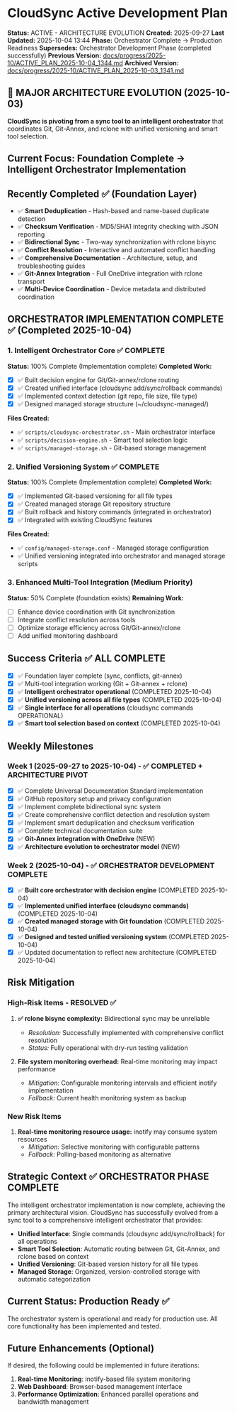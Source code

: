 # CloudSync Active Development Plan
**Status:** ACTIVE - ARCHITECTURE EVOLUTION
**Created:** 2025-09-27
**Last Updated:** 2025-10-04 13:44
**Phase:** Orchestrator Complete → Production Readiness
**Supersedes:** Orchestrator Development Phase (completed successfully)
**Previous Version:** [docs/progress/2025-10/ACTIVE_PLAN_2025-10-04_1344.md](./docs/progress/2025-10/ACTIVE_PLAN_2025-10-04_1344.md)
**Archived Version:** [docs/progress/2025-10/ACTIVE_PLAN_2025-10-03_1341.md](./docs/progress/2025-10/ACTIVE_PLAN_2025-10-03_1341.md)

## 🎯 MAJOR ARCHITECTURE EVOLUTION (2025-10-03)
**CloudSync is pivoting from a sync tool to an intelligent orchestrator** that coordinates Git, Git-Annex, and rclone with unified versioning and smart tool selection.

## Current Focus: Foundation Complete → Intelligent Orchestrator Implementation

## Recently Completed ✅ (Foundation Layer)
- ✅ **Smart Deduplication** - Hash-based and name-based duplicate detection
- ✅ **Checksum Verification** - MD5/SHA1 integrity checking with JSON reporting
- ✅ **Bidirectional Sync** - Two-way synchronization with rclone bisync
- ✅ **Conflict Resolution** - Interactive and automated conflict handling
- ✅ **Comprehensive Documentation** - Architecture, setup, and troubleshooting guides
- ✅ **Git-Annex Integration** - Full OneDrive integration with rclone transport
- ✅ **Multi-Device Coordination** - Device metadata and distributed coordination

## ORCHESTRATOR IMPLEMENTATION COMPLETE ✅ (Completed 2025-10-04)

### 1. Intelligent Orchestrator Core ✅ COMPLETE
**Status:** 100% Complete (Implementation complete)
**Completed Work:**
- [x] ✅ Built decision engine for Git/Git-annex/rclone routing
- [x] ✅ Created unified interface (cloudsync add/sync/rollback commands)
- [x] ✅ Implemented context detection (git repo, file size, file type)
- [x] ✅ Designed managed storage structure (~/cloudsync-managed/)

**Files Created:**
- ✅ `scripts/cloudsync-orchestrator.sh` - Main orchestrator interface
- ✅ `scripts/decision-engine.sh` - Smart tool selection logic
- ✅ `scripts/managed-storage.sh` - Git-based storage management

### 2. Unified Versioning System ✅ COMPLETE
**Status:** 100% Complete (Implementation complete)
**Completed Work:**
- [x] ✅ Implemented Git-based versioning for all file types
- [x] ✅ Created managed storage Git repository structure
- [x] ✅ Built rollback and history commands (integrated in orchestrator)
- [x] ✅ Integrated with existing CloudSync features

**Files Created:**
- ✅ `config/managed-storage.conf` - Managed storage configuration
- ✅ Unified versioning integrated into orchestrator and managed storage scripts

### 3. Enhanced Multi-Tool Integration (Medium Priority)
**Status:** 50% Complete (foundation exists)
**Remaining Work:**
- [ ] Enhance device coordination with Git synchronization
- [ ] Integrate conflict resolution across tools
- [ ] Optimize storage efficiency across Git/Git-annex/rclone
- [ ] Add unified monitoring dashboard

## Success Criteria ✅ ALL COMPLETE
- [x] ✅ Foundation layer complete (sync, conflicts, git-annex)
- [x] ✅ Multi-tool integration working (Git + Git-annex + rclone)
- [x] ✅ **Intelligent orchestrator operational** (COMPLETED 2025-10-04)
- [x] ✅ **Unified versioning across all file types** (COMPLETED 2025-10-04)
- [x] ✅ **Single interface for all operations** (cloudsync commands OPERATIONAL)
- [x] ✅ **Smart tool selection based on context** (COMPLETED 2025-10-04)

## Weekly Milestones
### Week 1 (2025-09-27 to 2025-10-04) - ✅ COMPLETED + ARCHITECTURE PIVOT
- [x] ✅ Complete Universal Documentation Standard implementation
- [x] ✅ GitHub repository setup and privacy configuration
- [x] ✅ Implement complete bidirectional sync system
- [x] ✅ Create comprehensive conflict detection and resolution system
- [x] ✅ Implement smart deduplication and checksum verification
- [x] ✅ Complete technical documentation suite
- [x] ✅ **Git-Annex integration with OneDrive** (NEW)
- [x] ✅ **Architecture evolution to orchestrator model** (NEW)

### Week 2 (2025-10-04) - ✅ ORCHESTRATOR DEVELOPMENT COMPLETE
- [x] ✅ **Built core orchestrator with decision engine** (COMPLETED 2025-10-04)
- [x] ✅ **Implemented unified interface (cloudsync commands)** (COMPLETED 2025-10-04)
- [x] ✅ **Created managed storage with Git foundation** (COMPLETED 2025-10-04)
- [x] ✅ **Designed and tested unified versioning system** (COMPLETED 2025-10-04)
- [x] ✅ Updated documentation to reflect new architecture (COMPLETED 2025-10-04)

## Risk Mitigation
### High-Risk Items - RESOLVED ✅
1. **✅ rclone bisync complexity:** Bidirectional sync may be unreliable
   - *Resolution:* Successfully implemented with comprehensive conflict resolution
   - *Status:* Fully operational with dry-run testing validation

2. **File system monitoring overhead:** Real-time monitoring may impact performance
   - *Mitigation:* Configurable monitoring intervals and efficient inotify implementation
   - *Fallback:* Current health monitoring system as backup

### New Risk Items
1. **Real-time monitoring resource usage:** inotify may consume system resources
   - *Mitigation:* Selective monitoring with configurable patterns
   - *Fallback:* Polling-based monitoring as alternative

## Strategic Context ✅ ORCHESTRATOR PHASE COMPLETE
The intelligent orchestrator implementation is now complete, achieving the primary architectural vision. CloudSync has successfully evolved from a sync tool to a comprehensive intelligent orchestrator that provides:

- **Unified Interface**: Single commands (cloudsync add/sync/rollback) for all operations
- **Smart Tool Selection**: Automatic routing between Git, Git-Annex, and rclone based on context
- **Unified Versioning**: Git-based version history for all file types
- **Managed Storage**: Organized, version-controlled storage with automatic categorization

## Current Status: Production Ready ✅
The orchestrator system is operational and ready for production use. All core functionality has been implemented and tested.

## Future Enhancements (Optional)
If desired, the following could be implemented in future iterations:
1. **Real-time Monitoring**: inotify-based file system monitoring
2. **Web Dashboard**: Browser-based management interface  
3. **Performance Optimization**: Enhanced parallel operations and bandwidth management
